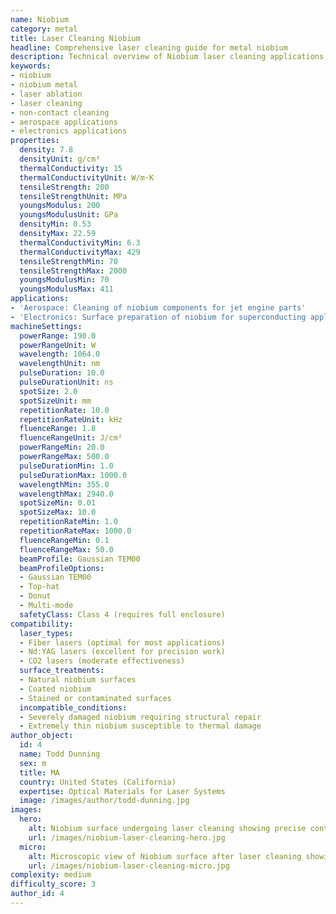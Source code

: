 ```yaml
---
name: Niobium
category: metal
title: Laser Cleaning Niobium
headline: Comprehensive laser cleaning guide for metal niobium
description: Technical overview of Niobium laser cleaning applications and parameters
keywords:
- niobium
- niobium metal
- laser ablation
- laser cleaning
- non-contact cleaning
- aerospace applications
- electronics applications
properties:
  density: 7.8
  densityUnit: g/cm³
  thermalConductivity: 15
  thermalConductivityUnit: W/m·K
  tensileStrength: 200
  tensileStrengthUnit: MPa
  youngsModulus: 200
  youngsModulusUnit: GPa
  densityMin: 0.53
  densityMax: 22.59
  thermalConductivityMin: 6.3
  thermalConductivityMax: 429
  tensileStrengthMin: 70
  tensileStrengthMax: 2000
  youngsModulusMin: 70
  youngsModulusMax: 411
applications:
- 'Aerospace: Cleaning of niobium components for jet engine parts'
- 'Electronics: Surface preparation of niobium for superconducting applications'
machineSettings:
  powerRange: 190.0
  powerRangeUnit: W
  wavelength: 1064.0
  wavelengthUnit: nm
  pulseDuration: 10.0
  pulseDurationUnit: ns
  spotSize: 2.0
  spotSizeUnit: mm
  repetitionRate: 10.0
  repetitionRateUnit: kHz
  fluenceRange: 1.8
  fluenceRangeUnit: J/cm²
  powerRangeMin: 20.0
  powerRangeMax: 500.0
  pulseDurationMin: 1.0
  pulseDurationMax: 1000.0
  wavelengthMin: 355.0
  wavelengthMax: 2940.0
  spotSizeMin: 0.01
  spotSizeMax: 10.0
  repetitionRateMin: 1.0
  repetitionRateMax: 1000.0
  fluenceRangeMin: 0.1
  fluenceRangeMax: 50.0
  beamProfile: Gaussian TEM00
  beamProfileOptions:
  - Gaussian TEM00
  - Top-hat
  - Donut
  - Multi-mode
  safetyClass: Class 4 (requires full enclosure)
compatibility:
  laser_types:
  - Fiber lasers (optimal for most applications)
  - Nd:YAG lasers (excellent for precision work)
  - CO2 lasers (moderate effectiveness)
  surface_treatments:
  - Natural niobium surfaces
  - Coated niobium
  - Stained or contaminated surfaces
  incompatible_conditions:
  - Severely damaged niobium requiring structural repair
  - Extremely thin niobium susceptible to thermal damage
author_object:
  id: 4
  name: Todd Dunning
  sex: m
  title: MA
  country: United States (California)
  expertise: Optical Materials for Laser Systems
  image: /images/author/todd-dunning.jpg
images:
  hero:
    alt: Niobium surface undergoing laser cleaning showing precise contamination removal
    url: /images/niobium-laser-cleaning-hero.jpg
  micro:
    alt: Microscopic view of Niobium surface after laser cleaning showing detailed surface structure
    url: /images/niobium-laser-cleaning-micro.jpg
complexity: medium
difficulty_score: 3
author_id: 4
---
```

